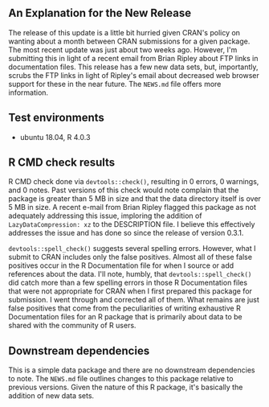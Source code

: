 ## An Explanation for the New Release

The release of this update is a little bit hurried given CRAN's policy on wanting about a month between CRAN submissions for a given package. The most recent update was just about two weeks ago. However, I'm submitting this in light of a recent email from Brian Ripley about FTP links in documentation files. This release has a few new data sets, but, importantly, scrubs the FTP links in light of Ripley's email about decreased web browser support for these in the near future. The `NEWS.md` file offers more information.

## Test environments

* ubuntu 18.04, R 4.0.3

## R CMD check results

R CMD check done via `devtools::check()`, resulting in 0 errors, 0 warnings, and 0 notes. Past versions of this check would note complain that the package is greater than 5 MB in size and that the data directory itself is over 5 MB in size. A recent e-mail from Brian Ripley flagged this package as not adequately addressing this issue, imploring the addition of `LazyDataCompression: xz` to the DESCRIPTION file. I believe this effectively addresses the issue and has done so since the release of version 0.3.1.

`devtools::spell_check()` suggests several spelling errors. However, what I submit to CRAN includes only the false positives. Almost all of these false positives occur in the R Documentation file for when I source or add references about the data. I'll note, humbly, that `devtools::spell_check()` did catch more than a few spelling errors in those R Documentation files that were not appropriate for CRAN when I first prepared this package for submission. I went through and corrected all of them. What remains are just false positives that come from the peculiarities of writing exhaustive R Documentation files for an R package that is primarily about data to be shared with the community of R users.

## Downstream dependencies

This is a simple data package and there are no downstream dependencies to note. The `NEWS.md` file outlines changes to this package relative to previous versions. Given the nature of this R package, it's basically the addition of new data sets.
